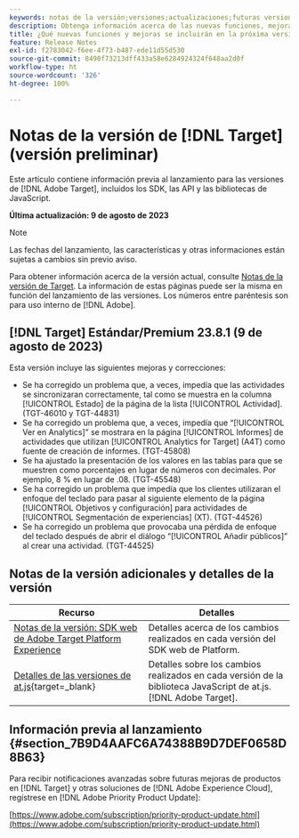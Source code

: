 ```yaml
---
keywords: notas de la versión;versiones;actualizaciones;futuras versiones;mejoras;nuevas funciones;correcciones;actualizaciones;versión preliminar
description: Obtenga información acerca de las nuevas funciones, mejoras y correcciones que incluirá la próxima versión de [!DNL Adobe Target], incluidos los SDK, las API y las bibliotecas de JavaScript.
title: ¿Qué nuevas funciones y mejoras se incluirán en la próxima versión de  [!DNL Target] ?
feature: Release Notes
exl-id: f2783042-f6ee-4f73-b487-ede11d55d530
source-git-commit: 8490f73213dff433a58e6284924324f648aa2d0f
workflow-type: ht
source-wordcount: '326'
ht-degree: 100%

---
```


# Notas de la versión de [!DNL Target] (versión preliminar)

Este artículo contiene información previa al lanzamiento para las versiones de [!DNL Adobe Target], incluidos los SDK, las API y las bibliotecas de JavaScript.

**Última actualización: 9 de agosto de 2023**

>[!NOTE]
>
>Las fechas del lanzamiento, las características y otras informaciones están sujetas a cambios sin previo aviso.
>
>Para obtener información acerca de la versión actual, consulte [Notas de la versión de Target](release-notes.md). La información de estas páginas puede ser la misma en función del lanzamiento de las versiones. Los números entre paréntesis son para uso interno de [!DNL Adobe].

## [!DNL Target] Estándar/Premium 23.8.1 (9 de agosto de 2023)

Esta versión incluye las siguientes mejoras y correcciones:

* Se ha corregido un problema que, a veces, impedía que las actividades se sincronizaran correctamente, tal como se muestra en la columna [!UICONTROL Estado] de la página de la lista [!UICONTROL Actividad]. (TGT-46010 y TGT-44831)
* Se ha corregido un problema que, a veces, impedía que “[!UICONTROL Ver en Analytics]” se mostrara en la página [!UICONTROL Informes] de actividades que utilizan [!UICONTROL Analytics for Target] (A4T) como fuente de creación de informes. (TGT-45808)
* Se ha ajustado la presentación de los valores en las tablas para que se muestren como porcentajes en lugar de números con decimales. Por ejemplo, 8 % en lugar de .08. (TGT-45548)
* Se ha corregido un problema que impedía que los clientes utilizaran el enfoque del teclado para pasar al siguiente elemento de la página [!UICONTROL Objetivos y configuración] para actividades de [!UICONTROL Segmentación de experiencias] (XT). (TGT-44526)
* Se ha corregido un problema que provocaba una pérdida de enfoque del teclado después de abrir el diálogo “[!UICONTROL Añadir públicos]” al crear una actividad. (TGT-44525)

## Notas de la versión adicionales y detalles de la versión

| Recurso | Detalles |
|--- |--- |
| [Notas de la versión: SDK web de Adobe Target Platform Experience](https://experienceleague.adobe.com/docs/experience-platform/edge/release-notes.html?lang=es) | Detalles acerca de los cambios realizados en cada versión del SDK web de Platform. |
| [Detalles de las versiones de at.js](https://experienceleague.corp.adobe.com/docs/target-dev/developer/client-side/at-js-implementation/target-atjs-versions.html?lang=es){target=_blank} | Detalles sobre los cambios realizados en cada versión de la biblioteca JavaScript de at.js. [!DNL Adobe Target]. |

## Información previa al lanzamiento {#section_7B9D4AAFC6A74388B9D7DEF0658D8B63}

Para recibir notificaciones avanzadas sobre futuras mejoras de productos en [!DNL Target] y otras soluciones de [!DNL Adobe Experience Cloud], regístrese en [!DNL Adobe Priority Product Update]:

[https://www.adobe.com/subscription/priority-product-update.html](https://www.adobe.com/subscription/priority-product-update.html)
